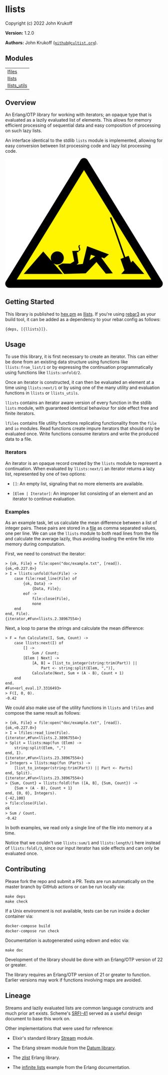 # llists

Copyright (c) 2022 John Krukoff

**Version:** 1.2.0

**Authors:** John Krukoff ([`github@cultist.org`](mailto:github@cultist.org)).

## Modules

<table width="100%" border="0" summary="list of modules">
<tr><td><a href="http://github.com/jkrukoff/llists/blob/master/doc/lfiles.md" class="module">lfiles</a></td></tr>
<tr><td><a href="http://github.com/jkrukoff/llists/blob/master/doc/llists.md" class="module">llists</a></td></tr>
<tr><td><a href="http://github.com/jkrukoff/llists/blob/master/doc/llists_utils.md" class="module">llists_utils</a></td></tr></table>

## Overview

An Erlang/OTP library for working with iterators; an opaque type that is
evaluated as a lazily evaluated list of elements. This allows for memory
efficient processing of sequential data and easy composition of processing on
such lazy lists.

An interface identical to the stdlib `lists` module is implemented, allowing
for easy conversion between list processing code and lazy list processing
code.

![Lazy Construction Worker](doc/lazy.png)

## Getting Started

This library is published to [hex.pm](https://hex.pm) as [llists](https://hex.pm/packages/llists). If you're using [rebar3](https://www.rebar3.org/) as your build tool, it can be added
as a dependency to your rebar.config as follows:

```
{deps, [{llists}]}.
```

## Usage

To use this library, it is first necessary to create an iterator. This can
either be done from an existing data structure using functions like
`llists:from_list/1` or by expressing the continuation programmatically using
functions like `llists:unfold/2`.

Once an iterator is constructed, it can then be evaluated an element at a time
using `llists:next/1` or by using one of the many utility and evaluation
functions in `llists` or `llists_utils`.

`llists` contains an iterator aware version of every function in the stdlib
`lists` module, with guaranteed identical behaviour for side effect free and
finite iterators.

`lfiles` contains file utility functions replicating functionality from the
`file` and `io` modules. Read functions create impure iterators that should
only be evaluated once. Write functions consume iterators and write the
produced data to a file.

### Iterators

An iterator is an opaque record created by the `llists` module to represent a
continuation. When evaluated by `llists:next/1` an iterator returns a lazy
list, represented by one of two options:

- `[]`: An empty list, signaling that no more elements are available.

- `[Elem | Iterator]`: An improper list consisting of an element and an
  iterator to continue evaluation.

### Examples

As an example task, let us calculate the mean difference between a list of
integer pairs. These pairs are stored in a [file](http://github.com/jkrukoff/llists/blob/master/doc/example.txt) as
comma separated values, one per line. We can use the `llists` module to both
read lines from the file and calculate the average lazily, thus avoiding
loading the entire file into memory during computation.

First, we need to construct the iterator:

```
> {ok, File} = file:open("doc/example.txt", [read]).
{ok,<0.227.0>}
> I = llists:unfold(fun(File) ->
	case file:read_line(File) of
		{ok, Data} ->
			{Data, File};
		eof ->
			file:close(File),
			none
	end
end, File).
{iterator,#Fun<llists.2.38967554>}
```

Next, a loop to parse the strings and calculate the mean difference:

```
> F = fun Calculate(I, Sum, Count) ->
	case llists:next(I) of
		[] ->
			Sum / Count;
		[Elem | Next] ->
			[A, B] = [list_to_integer(string:trim(Part)) ||
				Part <- string:split(Elem, ",")],
			Calculate(Next, Sum + (A - B), Count + 1)
	end
end.
#Fun<erl_eval.17.3316493>
> F(I, 0, 0).
-0.42
```

We could also make use of the utility functions in `llists` and `lfiles` and
compose the same result as follows:

```
> {ok, File} = file:open("doc/example.txt", [read]).
{ok,<0.227.0>}
> I = lfiles:read_line(File).
{iterator,#Fun<llists.2.38967554>}
> Split = llists:map(fun (Elem) ->
	string:split(Elem, ",")
end, I).
{iterator,#Fun<llists.23.38967554>}
> Integers = llists:map(fun (Parts) ->
	[list_to_integer(string:trim(Part)) || Part <- Parts]
end, Split).
{iterator,#Fun<llists.23.38967554>}
> {Sum, Count} = llists:foldl(fun ([A, B], {Sum, Count}) ->
	{Sum + (A - B), Count + 1}
end, {0, 0}, Integers).
{-42,100}
> file:close(File).
ok
> Sum / Count.
-0.42
```

In both examples, we read only a single line of the file into memory at a
time.

Notice that we couldn't use `llists:sum/1` and `llists:length/1` here instead
of `llists:foldl/3`, since our input iterator has side effects and can only be
evaluated once.

## Contributing

Please fork the repo and submit a PR. Tests are run automatically on the
master branch by GitHub actions or can be run locally via:

```
make deps
make check
```

If a Unix environment is not available, tests can be run inside a docker
container via:

```
docker-compose build
docker-compose run check
```

Documentation is autogenerated using edown and edoc via:

```
make doc
```

Development of the library should be done with an Erlang/OTP version of 22 or
greater.

The library requires an Erlang/OTP version of 21 or greater to function.
Earlier versions may work if functions involving maps are avoided.

## Lineage

Streams and lazily evaluated lists are common language constructs and much
prior art exists. Scheme's [SRFI-41](https://srfi.schemers.org/srfi-41/srfi-41.html) served as a
useful design document to base this work on.

Other implementations that were used for reference:

- Elixir's standard library [Stream](https://hexdocs.pm/elixir/Stream.html) module.

- The Erlang stream module from the [Datum
  library](https://github.com/fogfish/datum/blob/master/src/stream/stream.erl).

- The [zlist](https://github.com/egobrain/zlist) Erlang
  library.

- The [infinite
  lists](http://erlang.org/documentation/doc-5.8/doc/programming_examples/funs.html) example from the Erlang documentation.
